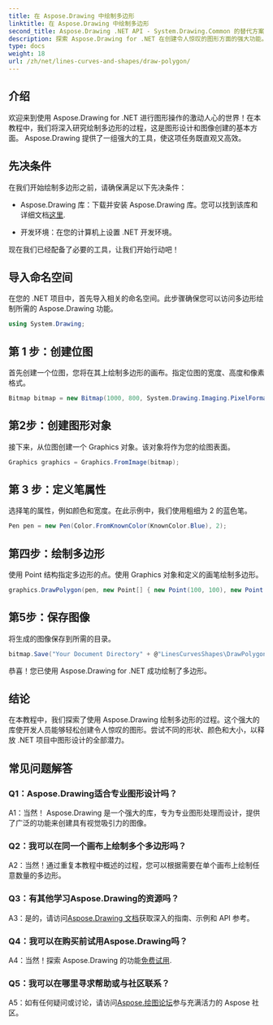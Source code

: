 ```yaml
---
title: 在 Aspose.Drawing 中绘制多边形
linktitle: 在 Aspose.Drawing 中绘制多边形
second_title: Aspose.Drawing .NET API - System.Drawing.Common 的替代方案
description: 探索 Aspose.Drawing for .NET 在创建令人惊叹的图形方面的强大功能。使用这个直观的库轻松绘制多边形。
type: docs
weight: 18
url: /zh/net/lines-curves-and-shapes/draw-polygon/
---
```

## 介绍

欢迎来到使用 Aspose.Drawing for .NET 进行图形操作的激动人心的世界！在本教程中，我们将深入研究绘制多边形的过程，这是图形设计和图像创建的基本方面。 Aspose.Drawing 提供了一组强大的工具，使这项任务既直观又高效。

## 先决条件

在我们开始绘制多边形之前，请确保满足以下先决条件：

- Aspose.Drawing 库：下载并安装 Aspose.Drawing 库。您可以找到该库和详细文档[这里](https://reference.aspose.com/drawing/net/).

- 开发环境：在您的计算机上设置 .NET 开发环境。

现在我们已经配备了必要的工具，让我们开始行动吧！

## 导入命名空间

在您的 .NET 项目中，首先导入相关的命名空间。此步骤确保您可以访问多边形绘制所需的 Aspose.Drawing 功能。

```csharp
using System.Drawing;
```

## 第 1 步：创建位图

首先创建一个位图，您将在其上绘制多边形的画布。指定位图的宽度、高度和像素格式。

```csharp
Bitmap bitmap = new Bitmap(1000, 800, System.Drawing.Imaging.PixelFormat.Format32bppPArgb);
```

## 第2步：创建图形对象

接下来，从位图创建一个 Graphics 对象。该对象将作为您的绘图表面。

```csharp
Graphics graphics = Graphics.FromImage(bitmap);
```

## 第 3 步：定义笔属性

选择笔的属性，例如颜色和宽度。在此示例中，我们使用粗细为 2 的蓝色笔。

```csharp
Pen pen = new Pen(Color.FromKnownColor(KnownColor.Blue), 2);
```

## 第四步：绘制多边形

使用 Point 结构指定多边形的点。使用 Graphics 对象和定义的画笔绘制多边形。

```csharp
graphics.DrawPolygon(pen, new Point[] { new Point(100, 100), new Point(500, 700), new Point(900, 100) });
```

## 第5步：保存图像

将生成的图像保存到所需的目录。

```csharp
bitmap.Save("Your Document Directory" + @"LinesCurvesShapes\DrawPolygon_out.png");
```

恭喜！您已使用 Aspose.Drawing for .NET 成功绘制了多边形。

## 结论

在本教程中，我们探索了使用 Aspose.Drawing 绘制多边形的过程。这个强大的库使开发人员能够轻松创建令人惊叹的图形。尝试不同的形状、颜色和大小，以释放 .NET 项目中图形设计的全部潜力。

## 常见问题解答

### Q1：Aspose.Drawing适合专业图形设计吗？

A1：当然！ Aspose.Drawing 是一个强大的库，专为专业图形处理而设计，提供了广泛的功能来创建具有视觉吸引力的图像。

### Q2：我可以在同一个画布上绘制多个多边形吗？

A2：当然！通过重复本教程中概述的过程，您可以根据需要在单个画布上绘制任意数量的多边形。

### Q3：有其他学习Aspose.Drawing的资源吗？

 A3：是的，请访问[Aspose.Drawing 文档](https://reference.aspose.com/drawing/net/)获取深入的指南、示例和 API 参考。

### Q4：我可以在购买前试用Aspose.Drawing吗？

 A4：当然！探索 Aspose.Drawing 的功能[免费试用](https://releases.aspose.com/).

### Q5：我可以在哪里寻求帮助或与社区联系？

 A5：如有任何疑问或讨论，请访问[Aspose.绘图论坛](https://forum.aspose.com/c/diagram/17)参与充满活力的 Aspose 社区。